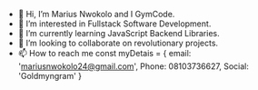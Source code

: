 - 👋 Hi, I’m Marius Nwokolo and I GymCode.
- 👀 I’m interested in Fullstack Software Development.
- 🌱 I’m currently learning JavaScript Backend Libraries.
- 💞️ I’m looking to collaborate on revolutionary projects.
- 📫 How to reach me 
  const myDetais = { email: 'mariusnwokolo24@gmail.com',
             Phone: 08103736627,
             Social: 'Goldmyngram' }

<!---
Goldmyn/GymCode is a ✨ special ✨ repository because its `README.md` (this file) appears on your GitHub profile.
You can click the Preview link to take a look at your changes.
--->
